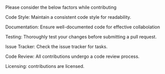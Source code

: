 Please consider the below factors while contributing

Code Style:
Maintain a consistent code style for readability.

Documentation:
Ensure well-documented code for effective collabolation

Testing:
Thoroughly test your changes before submitting a pull request.

Issue Tracker:
Check the issue tracker for tasks.

Code Review:
All contributions undergo a code review process.

Licensing:
contributions are licensed.
